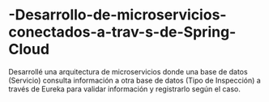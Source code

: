 # -Desarrollo-de-microservicios-conectados-a-trav-s-de-Spring-Cloud
Desarrollé una arquitectura de microservicios donde una base de datos (Servicio) consulta información a otra base de datos (Tipo de Inspección) a través de Eureka para validar información y registrarlo según el caso.
